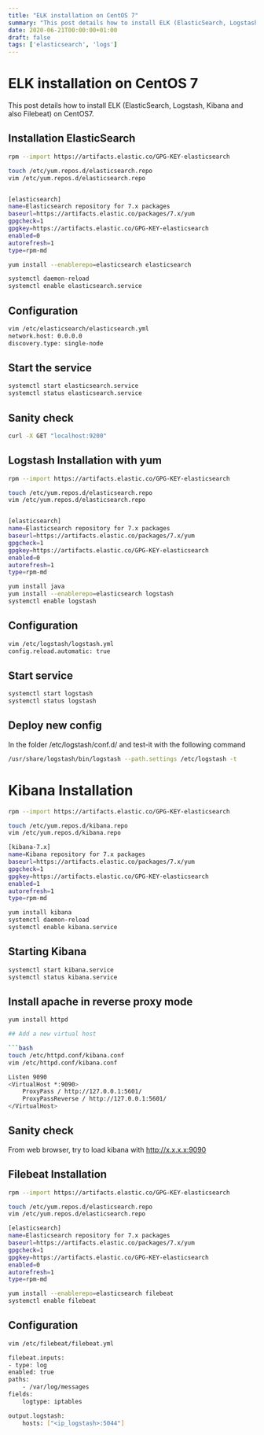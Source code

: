 ```yaml
---
title: "ELK installation on CentOS 7"
summary: "This post details how to install ELK (ElasticSearch, Logstash, Kibana and also Filebeat) on CentOS7."
date: 2020-06-21T00:00:00+01:00
draft: false
tags: ['elasticsearch', 'logs']
---
```


# ELK installation on CentOS 7

This post details how to install ELK (ElasticSearch, Logstash, Kibana and also Filebeat) on CentOS7.

## Installation ElasticSearch

```bash
rpm --import https://artifacts.elastic.co/GPG-KEY-elasticsearch

touch /etc/yum.repos.d/elasticsearch.repo
vim /etc/yum.repos.d/elasticsearch.repo


[elasticsearch]
name=Elasticsearch repository for 7.x packages
baseurl=https://artifacts.elastic.co/packages/7.x/yum
gpgcheck=1
gpgkey=https://artifacts.elastic.co/GPG-KEY-elasticsearch
enabled=0
autorefresh=1
type=rpm-md

yum install --enablerepo=elasticsearch elasticsearch

systemctl daemon-reload
systemctl enable elasticsearch.service
```

## Configuration

```bash
vim /etc/elasticsearch/elasticsearch.yml
network.host: 0.0.0.0
discovery.type: single-node
```

## Start the service

```bash
systemctl start elasticsearch.service
systemctl status elasticsearch.service
```

## Sanity check

```bash
curl -X GET "localhost:9200"
```

## Logstash Installation with yum

```bash
rpm --import https://artifacts.elastic.co/GPG-KEY-elasticsearch

touch /etc/yum.repos.d/elasticsearch.repo
vim /etc/yum.repos.d/elasticsearch.repo


[elasticsearch]
name=Elasticsearch repository for 7.x packages
baseurl=https://artifacts.elastic.co/packages/7.x/yum
gpgcheck=1
gpgkey=https://artifacts.elastic.co/GPG-KEY-elasticsearch
enabled=0
autorefresh=1
type=rpm-md

yum install java
yum install --enablerepo=elasticsearch logstash
systemctl enable logstash
```

## Configuration

```bash
vim /etc/logstash/logstash.yml
config.reload.automatic: true
```

## Start service

```bash
systemctl start logstash
systemctl status logstash
```

## Deploy new config

In the folder /etc/logstash/conf.d/ and test-it with the following command

```bash
/usr/share/logstash/bin/logstash --path.settings /etc/logstash -t
```

# Kibana Installation

```bash
rpm --import https://artifacts.elastic.co/GPG-KEY-elasticsearch

touch /etc/yum.repos.d/kibana.repo
vim /etc/yum.repos.d/kibana.repo

[kibana-7.x]
name=Kibana repository for 7.x packages
baseurl=https://artifacts.elastic.co/packages/7.x/yum
gpgcheck=1
gpgkey=https://artifacts.elastic.co/GPG-KEY-elasticsearch
enabled=1
autorefresh=1
type=rpm-md

yum install kibana
systemctl daemon-reload
systemctl enable kibana.service
```

## Starting Kibana

```bash
systemctl start kibana.service
systemctl status kibana.service
```

## Install apache in reverse proxy mode

```bash
yum install httpd

## Add a new virtual host

```bash
touch /etc/httpd.conf/kibana.conf
vim /etc/httpd.conf/kibana.conf

Listen 9090
<VirtualHost *:9090>
    ProxyPass / http://127.0.0.1:5601/
    ProxyPassReverse / http://127.0.0.1:5601/
</VirtualHost>
```
  
## Sanity check

From web browser, try to load kibana with http://x.x.x.x:9090

## Filebeat Installation

```bash
rpm --import https://artifacts.elastic.co/GPG-KEY-elasticsearch

touch /etc/yum.repos.d/elasticsearch.repo
vim /etc/yum.repos.d/elasticsearch.repo

[elasticsearch]
name=Elasticsearch repository for 7.x packages
baseurl=https://artifacts.elastic.co/packages/7.x/yum
gpgcheck=1
gpgkey=https://artifacts.elastic.co/GPG-KEY-elasticsearch
enabled=0
autorefresh=1
type=rpm-md

yum install --enablerepo=elasticsearch filebeat
systemctl enable filebeat
```

## Configuration

```bash
vim /etc/filebeat/filebeat.yml

filebeat.inputs:
- type: log
enabled: true
paths:
    - /var/log/messages
fields:
    logtype: iptables

output.logstash:
    hosts: ["<ip_logstash>:5044"]
```